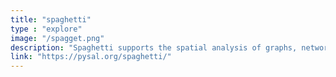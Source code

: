 ```yaml
---
title: "spaghetti"
type : "explore"
image: "/spagget.png"
description: "Spaghetti supports the spatial analysis of graphs, networks, topology, and inference. It includes a robust all-to-all Dijkstra shortest path algorithm, the ability to connect near-network observations onto the network, functionality for the statistical testing of clusters on networks, and high-performance geometric and spatial computations."
link: "https://pysal.org/spaghetti/"
---
```

